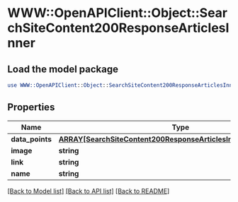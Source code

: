 # WWW::OpenAPIClient::Object::SearchSiteContent200ResponseArticlesInner

## Load the model package
```perl
use WWW::OpenAPIClient::Object::SearchSiteContent200ResponseArticlesInner;
```

## Properties
Name | Type | Description | Notes
------------ | ------------- | ------------- | -------------
**data_points** | [**ARRAY[SearchSiteContent200ResponseArticlesInnerDataPointsInner]**](SearchSiteContent200ResponseArticlesInnerDataPointsInner.md) |  | [optional] 
**image** | **string** |  | 
**link** | **string** |  | 
**name** | **string** |  | 

[[Back to Model list]](../README.md#documentation-for-models) [[Back to API list]](../README.md#documentation-for-api-endpoints) [[Back to README]](../README.md)


